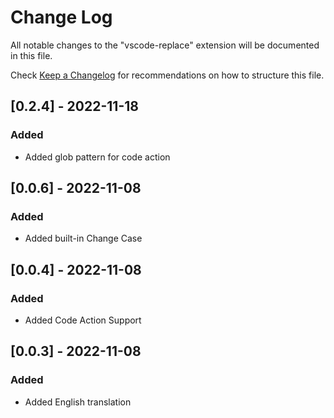 # Change Log

All notable changes to the "vscode-replace" extension will be documented in this file.

Check [Keep a Changelog](http://keepachangelog.com/) for recommendations on how to structure this file.

## [0.2.4] - 2022-11-18

### Added

- Added glob pattern for code action

## [0.0.6] - 2022-11-08

### Added

- Added built-in Change Case

## [0.0.4] - 2022-11-08

### Added

- Added Code Action Support

## [0.0.3] - 2022-11-08

### Added

- Added English translation
